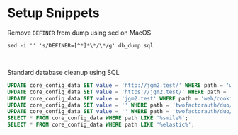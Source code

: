 # Setup Snippets
Remove `DEFINER` from dump using sed on MacOS
```shell
sed -i '' 's/DEFINER=[^*]*\*/\*/g' db_dump.sql
```
<br>

Standard database cleanup using SQL
```sql
UPDATE core_config_data SET value = 'http://jgm2.test/' WHERE path = 'web/unsecure/base_url';
UPDATE core_config_data SET value = 'https://jgm2.test/' WHERE path = 'web/secure/base_url';
UPDATE core_config_data SET value = 'jgm2.test' WHERE path = 'web/cookie/cookie_domain';
UPDATE core_config_data SET value = '' WHERE path = 'twofactorauth/duo/secret_key';
UPDATE core_config_data SET value = '' WHERE path = 'twofactorauth/duo/application_key';
SELECT * FROM core_config_data WHERE path LIKE '%smile%';
SELECT * FROM core_config_data WHERE path LIKE '%elastic%';
```